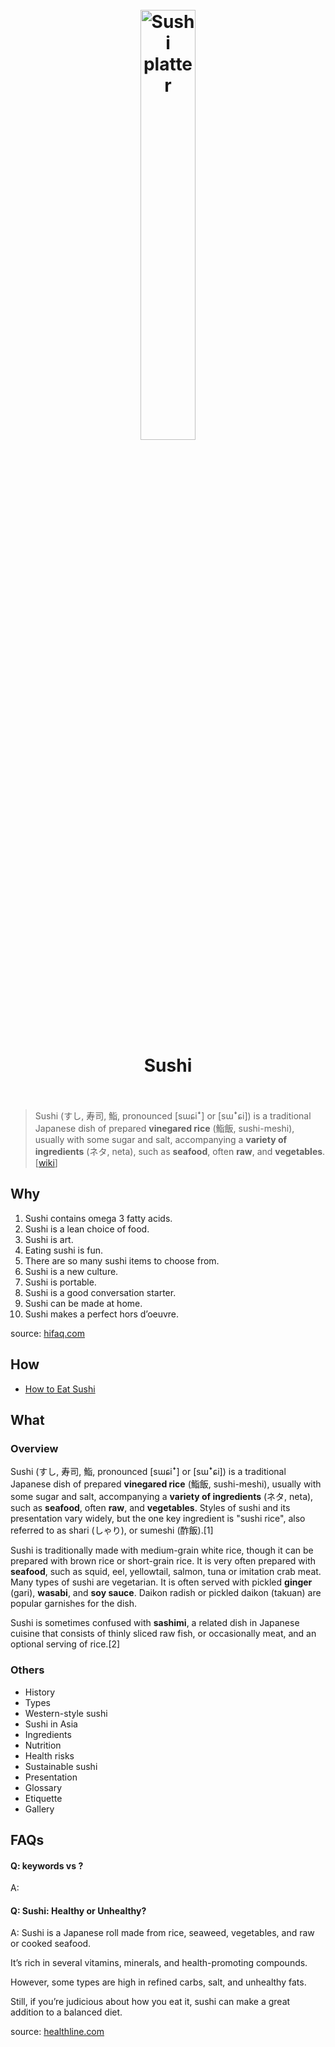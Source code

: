 <h1 align="center">
<br>
	<a href="https://www.wikiwand.com/en/Sushi">
  <img src="https://i.imgur.com/4v67wm2.jpg" alt="Sushi platter" width=42%">
  </a>
  <br><br>
Sushi
  <br><br>
</h1>

> Sushi (すし, 寿司, 鮨, pronounced [sɯɕiꜜ] or [sɯꜜɕi]) is a traditional Japanese dish of prepared **vinegared rice** (鮨飯, sushi-meshi), usually with some sugar and salt, accompanying a **variety of ingredients** (ネタ, neta), such as **seafood**, often **raw**, and **vegetables**. [[wiki](https://www.wikiwand.com/en/Sushi)]

## Why 

1. Sushi contains omega 3 fatty acids.
2. Sushi is a lean choice of food.
3. Sushi is art.
4. Eating sushi is fun.
5. There are so many sushi items to choose from.
6. Sushi is a new culture.
7. Sushi is portable.
8. Sushi is a good conversation starter.
9. Sushi can be made at home.
10. Sushi makes a perfect hors d’oeuvre.

source: [hifaq.com](hifaq.com/sushiotaku/2012/08/01/the-top-10-reasons-to-eat-sushi/#:~:text=Sushi%20contains%20omega%203%20fatty,t%20support%20good%20cardiovascular%20health.) 


## How


* [How to Eat Sushi](https://www.wikihow.com/Eat-Sushi) 


## What 

### Overview

Sushi (すし, 寿司, 鮨, pronounced [sɯɕiꜜ] or [sɯꜜɕi]) is a traditional Japanese dish of prepared **vinegared rice** (鮨飯, sushi-meshi), usually with some sugar and salt, accompanying a **variety of ingredients** (ネタ, neta), such as **seafood**, often **raw**, and **vegetables**. Styles of sushi and its presentation vary widely, but the one key ingredient is "sushi rice", also referred to as shari (しゃり), or sumeshi (酢飯).[1]

Sushi is traditionally made with medium-grain white rice, though it can be prepared with brown rice or short-grain rice. It is very often prepared with **seafood**, such as squid, eel, yellowtail, salmon, tuna or imitation crab meat. Many types of sushi are vegetarian. It is often served with pickled **ginger** (gari), **wasabi**, and **soy sauce**. Daikon radish or pickled daikon (takuan) are popular garnishes for the dish.

Sushi is sometimes confused with **sashimi**, a related dish in Japanese cuisine that consists of thinly sliced raw fish, or occasionally meat, and an optional serving of rice.[2]


### Others

* History
* Types
* Western-style sushi
* Sushi in Asia
* Ingredients
* Nutrition
* Health risks
* Sustainable sushi
* Presentation
* Glossary
* Etiquette
* Gallery


## FAQs

#### Q: keywords vs ?

A: 

#### Q: Sushi: Healthy or Unhealthy?

A: Sushi is a Japanese roll made from rice, seaweed, vegetables, and raw or cooked seafood.

It’s rich in several vitamins, minerals, and health-promoting compounds.

However, some types are high in refined carbs, salt, and unhealthy fats.

Still, if you’re judicious about how you eat it, sushi can make a great addition to a balanced diet.

source: [healthline.com](https://www.healthline.com/nutrition/is-sushi-healthy#bottom-line)